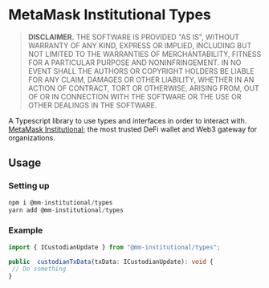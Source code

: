 # MetaMask Institutional Types

> **DISCLAIMER.** THE SOFTWARE IS PROVIDED "AS IS", WITHOUT WARRANTY OF ANY KIND, EXPRESS OR IMPLIED, INCLUDING BUT NOT LIMITED TO THE WARRANTIES OF MERCHANTABILITY, FITNESS FOR A PARTICULAR PURPOSE AND NONINFRINGEMENT. IN NO EVENT SHALL THE AUTHORS OR COPYRIGHT HOLDERS BE LIABLE FOR ANY CLAIM, DAMAGES OR OTHER LIABILITY, WHETHER IN AN ACTION OF CONTRACT, TORT OR OTHERWISE, ARISING FROM, OUT OF OR IN CONNECTION WITH THE SOFTWARE OR THE USE OR OTHER DEALINGS IN THE SOFTWARE.

A Typescript library to use types and interfaces in order to interact with. [MetaMask Institutional](https://metamask.io/institutions); the most trusted DeFi wallet and Web3 gateway for organizations.

## Usage

### Setting up

```typescript
npm i @mm-institutional/types
yarn add @mm-institutional/types
```

### Example

```typescript
import { ICustodianUpdate } from "@mm-institutional/types";

public  custodianTxData(txData: ICustodianUpdate): void {
 // Do something
}
```
